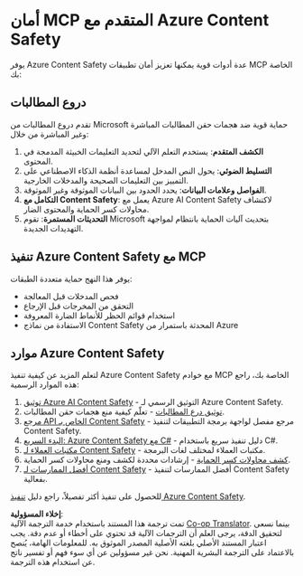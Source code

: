 <!--
CO_OP_TRANSLATOR_METADATA:
{
  "original_hash": "f5300fd1b5e84520d500b2a8f568a1d8",
  "translation_date": "2025-07-17T01:58:34+00:00",
  "source_file": "02-Security/azure-content-safety.md",
  "language_code": "ar"
}
-->
# أمان MCP المتقدم مع Azure Content Safety

يوفر Azure Content Safety عدة أدوات قوية يمكنها تعزيز أمان تطبيقات MCP الخاصة بك:

## دروع المطالبات

تقدم دروع المطالبات من Microsoft حماية قوية ضد هجمات حقن المطالبات المباشرة وغير المباشرة من خلال:

1. **الكشف المتقدم**: يستخدم التعلم الآلي لتحديد التعليمات الخبيثة المدمجة في المحتوى.
2. **التسليط الضوئي**: يحول النص المدخل لمساعدة أنظمة الذكاء الاصطناعي على التمييز بين التعليمات الصحيحة والمدخلات الخارجية.
3. **الفواصل وعلامات البيانات**: يحدد الحدود بين البيانات الموثوقة وغير الموثوقة.
4. **التكامل مع Content Safety**: يعمل مع Azure AI Content Safety لاكتشاف محاولات كسر الحماية والمحتوى الضار.
5. **التحديثات المستمرة**: تقوم Microsoft بتحديث آليات الحماية بانتظام لمواجهة التهديدات الجديدة.

## تنفيذ Azure Content Safety مع MCP

يوفر هذا النهج حماية متعددة الطبقات:
- فحص المدخلات قبل المعالجة
- التحقق من المخرجات قبل الإرجاع
- استخدام قوائم الحظر للأنماط الضارة المعروفة
- الاستفادة من نماذج Content Safety المحدثة باستمرار من Azure

## موارد Azure Content Safety

لتعلم المزيد عن كيفية تنفيذ Azure Content Safety مع خوادم MCP الخاصة بك، راجع هذه الموارد الرسمية:

1. [توثيق Azure AI Content Safety](https://learn.microsoft.com/azure/ai-services/content-safety/) - التوثيق الرسمي لـ Azure Content Safety.
2. [توثيق درع المطالبات](https://learn.microsoft.com/azure/ai-services/content-safety/concepts/prompt-shield) - تعلّم كيفية منع هجمات حقن المطالبات.
3. [مرجع API الخاص بـ Content Safety](https://learn.microsoft.com/rest/api/contentsafety/) - مرجع مفصل لواجهة برمجة التطبيقات لتنفيذ Content Safety.
4. [البدء السريع: Azure Content Safety مع C#](https://learn.microsoft.com/azure/ai-services/content-safety/quickstart-csharp) - دليل تنفيذ سريع باستخدام C#.
5. [مكتبات العملاء لـ Content Safety](https://learn.microsoft.com/azure/ai-services/content-safety/quickstart-client-libraries-rest-api) - مكتبات العملاء لمختلف لغات البرمجة.
6. [كشف محاولات كسر الحماية](https://learn.microsoft.com/azure/ai-services/content-safety/concepts/jailbreak-detection) - إرشادات محددة لكشف ومنع محاولات كسر الحماية.
7. [أفضل الممارسات لـ Content Safety](https://learn.microsoft.com/azure/ai-services/content-safety/concepts/best-practices) - أفضل الممارسات لتنفيذ Content Safety بفعالية.

للحصول على تنفيذ أكثر تفصيلاً، راجع دليل [تنفيذ Azure Content Safety](./azure-content-safety-implementation.md).

**إخلاء المسؤولية**:  
تمت ترجمة هذا المستند باستخدام خدمة الترجمة الآلية [Co-op Translator](https://github.com/Azure/co-op-translator). بينما نسعى لتحقيق الدقة، يرجى العلم أن الترجمات الآلية قد تحتوي على أخطاء أو عدم دقة. يجب اعتبار المستند الأصلي بلغته الأصلية المصدر الموثوق به. للمعلومات الهامة، يُنصح بالاعتماد على الترجمة البشرية المهنية. نحن غير مسؤولين عن أي سوء فهم أو تفسير ناتج عن استخدام هذه الترجمة.